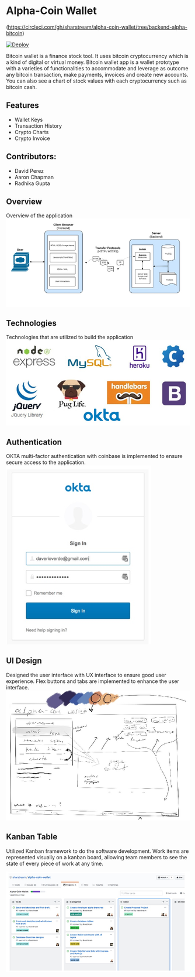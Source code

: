 # Alpha-Coin Wallet

(https://circleci.com/gh/sharstream/alpha-coin-wallet/tree/backend-alpha-bitcoin)

[![Deploy](https://www.herokucdn.com/deploy/button.svg)](https://heroku.com/deploy)

Bitcoin wallet is a finance stock tool. It uses bitcoin cryptocurrency which is a kind of digital or virtual money. Bitcoin wallet app is a wallet prototype with a varieties of functionalities to accommodate and leverage as outcome any bitcoin transaction, make payments, invoices and create new accounts. You can also see a chart of stock values with each cryptocurrency such as bitcoin cash.

## Features
   - Wallet Keys
   - Transaction History
   - Crypto Charts
   - Crypto Invoice

## Contributors:
  - David Perez 
  - Aaron Chapman 
  - Radhika Gupta 

## Overview
Overview of the application
![Overview](https://github.com/radhikabgupta/ReadMeInfoProj2/blob/master/assets/Overview.jpg)

## Technologies
Technologies that are utilized to build the application
![Overview](https://github.com/radhikabgupta/ReadMeInfoProj2/blob/master/assets/technologies.jpg)

## Authentication
OKTA multi-factor authentication with coinbase is implemented to ensure secure access to the application.
![Overview](https://github.com/radhikabgupta/ReadMeInfoProj2/blob/master/assets/login.jpg)

## UI Design
Designed the user interface with UX interface to ensure good user experience. Flex buttons and tabs are implemented to enhance the user interface.
![Overview](https://github.com/radhikabgupta/ReadMeInfoProj2/blob/master/assets/uiDesign.jpg)

## Kanban Table
Utilized Kanban framework to do the software development. Work items are represented visually on a kanban board, allowing team members to see the state of every piece of work at any time.

![Overview](https://github.com/radhikabgupta/ReadMeInfoProj2/blob/master/assets/kanbanTable.jpg)
